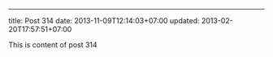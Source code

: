 ---
title: Post 314
date: 2013-11-09T12:14:03+07:00
updated: 2013-02-20T17:57:51+07:00

This is content of post 314